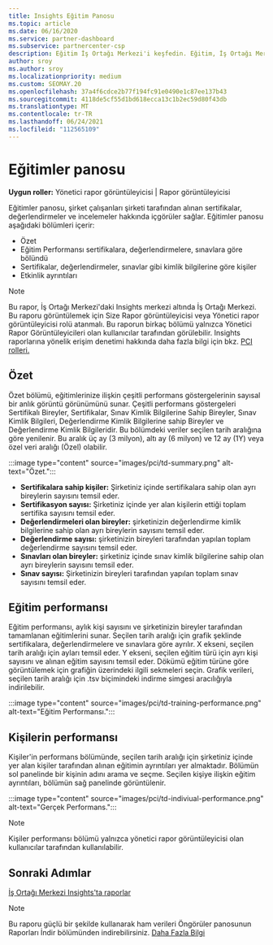 ```yaml
---
title: Insights Eğitim Panosu
ms.topic: article
ms.date: 06/16/2020
ms.service: partner-dashboard
ms.subservice: partnercenter-csp
description: Eğitim İş Ortağı Merkezi'i keşfedin. Eğitim, İş Ortağı Merkezi Insights (PCI) alanında bulunan raporlardan biri.
author: sroy
ms.author: sroy
ms.localizationpriority: medium
ms.custom: SEOMAY.20
ms.openlocfilehash: 37a4f6cdce2b77f194fc91e0490e1c87ee137b43
ms.sourcegitcommit: 4118de5cf55d1bd618ecca13c1b2ec59d80f43db
ms.translationtype: MT
ms.contentlocale: tr-TR
ms.lasthandoff: 06/24/2021
ms.locfileid: "112565109"
---
```

# <a name="trainings-dashboard"></a>Eğitimler panosu

**Uygun roller:** Yönetici rapor görüntüleyicisi | Rapor görüntüleyicisi

Eğitimler panosu, şirket çalışanları şirketi tarafından alınan sertifikalar, değerlendirmeler ve incelemeler hakkında içgörüler sağlar. Eğitimler panosu aşağıdaki bölümleri içerir:

- Özet
- Eğitim Performansı sertifikalara, değerlendirmelere, sınavlara göre bölündü
- Sertifikalar, değerlendirmeler, sınavlar gibi kimlik bilgilerine göre kişiler
- Etkinlik ayrıntıları

>[!NOTE] 
>Bu rapor, İş Ortağı Merkezi'daki Insights merkezi altında İş Ortağı Merkezi. Bu raporu görüntülemek için Size Rapor görüntüleyicisi veya Yönetici rapor görüntüleyicisi rolü atanmalı. Bu raporun birkaç bölümü yalnızca Yönetici Rapor Görüntüleyicileri olan kullanıcılar tarafından görülebilir. Insights raporlarına yönelik erişim denetimi hakkında daha fazla bilgi için bkz. [PCI rolleri.](pci-roles.md)

## <a name="summary"></a>Özet

Özet bölümü, eğitimlerinize ilişkin çeşitli performans göstergelerinin sayısal bir anlık görüntü görünümünü sunar. Çeşitli performans göstergeleri Sertifikalı Bireyler, Sertifikalar, Sınav Kimlik Bilgilerine Sahip Bireyler, Sınav Kimlik Bilgileri, Değerlendirme Kimlik Bilgilerine sahip Bireyler ve Değerlendirme Kimlik Bilgileridir. Bu bölümdeki veriler seçilen tarih aralığına göre yenilenir. Bu aralık üç ay (3 milyon), altı ay (6 milyon) ve 12 ay (1Y) veya özel veri aralığı (Özel) olabilir. 

:::image type="content" source="images/pci/td-summary.png" alt-text="Özet.":::

- **Sertifikalara sahip kişiler:** Şirketiniz içinde sertifikalara sahip olan ayrı bireylerin sayısını temsil eder.
- **Sertifikasyon sayısı:** Şirketiniz içinde yer alan kişilerin ettiği toplam sertifika sayısını temsil eder.
- **Değerlendirmeleri olan bireyler:** şirketinizin değerlendirme kimlik bilgilerine sahip olan ayrı bireylerin sayısını temsil eder. 
- **Değerlendirme sayısı:** şirketinizin bireyleri tarafından yapılan toplam değerlendirme sayısını temsil eder.
- **Sınavları olan bireyler:** şirketiniz içinde sınav kimlik bilgilerine sahip olan ayrı bireylerin sayısını temsil eder. 
- **Sınav sayısı:** Şirketinizin bireyleri tarafından yapılan toplam sınav sayısını temsil eder.

## <a name="training-performance"></a>Eğitim performansı

Eğitim performansı, aylık kişi sayısını ve şirketinizin bireyler tarafından tamamlanan eğitimlerini sunar. Seçilen tarih aralığı için grafik şeklinde sertifikalara, değerlendirmelere ve sınavlara göre ayrılır. X ekseni, seçilen tarih aralığı için ayları temsil eder. Y ekseni, seçilen eğitim türü için ayrı kişi sayısını ve alınan eğitim sayısını temsil eder. Dökümü eğitim türüne göre görüntülemek için grafiğin üzerindeki ilgili sekmeleri seçin. Grafik verileri, seçilen tarih aralığı için .tsv biçimindeki indirme simgesi aracılığıyla indirilebilir.

:::image type="content" source="images/pci/td-training-performance.png" alt-text="Eğitim Performansı.":::

## <a name="individuals-performance"></a>Kişilerin performansı

Kişiler'in performans bölümünde, seçilen tarih aralığı için şirketiniz içinde yer alan kişiler tarafından alınan eğitimin ayrıntıları yer almaktadır. Bölümün sol panelinde bir kişinin adını arama ve seçme. Seçilen kişiye ilişkin eğitim ayrıntıları, bölümün sağ panelinde görüntülenir.

:::image type="content" source="images/pci/td-indiviual-performance.png" alt-text="Gerçek Performans.":::

>[!NOTE] 
> Kişiler performansı bölümü yalnızca yönetici rapor görüntüleyicisi olan kullanıcılar tarafından kullanılabilir. 

## <a name="next-steps"></a>Sonraki Adımlar

[İş Ortağı Merkezi Insights'ta raporlar](partner-center-insights.md)

>[!NOTE] 
> Bu raporu güçlü bir şekilde kullanarak ham verileri Öngörüler panosunun Raporları İndir bölümünden indirebilirsiniz. [Daha Fazla Bilgi](pci-download-reports.md)